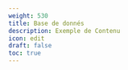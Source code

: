 ```yaml
---
weight: 530
title: Base de donnés
description: Exemple de Contenu
icon: edit
draft: false
toc: true
---
```

